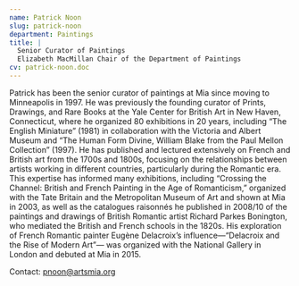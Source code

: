 ```yaml
---
name: Patrick Noon
slug: patrick-noon
department: Paintings
title: |
  Senior Curator of Paintings
  Elizabeth MacMillan Chair of the Department of Paintings
cv: patrick-noon.doc
---
```


Patrick has been the senior curator of paintings at Mia since moving to Minneapolis in 1997. He was previously the founding curator of Prints, Drawings, and Rare Books at the Yale Center for British Art in New Haven, Connecticut, where he organized 80 exhibitions in 20 years, including “The English Miniature” (1981) in collaboration with the Victoria and Albert Museum and “The Human Form Divine, William Blake from the Paul Mellon Collection” (1997). He has published and lectured extensively on French and British art from the 1700s and 1800s, focusing on the relationships between artists working in different countries, particularly during the Romantic era. This expertise has informed many exhibitions, including “Crossing the Channel: British and French Painting in the Age of Romanticism,” organized with the Tate Britain and the Metropolitan Museum of Art and shown at Mia in 2003, as well as the catalogues raisonnés he published in 2008/10 of the paintings and drawings of British Romantic artist Richard Parkes Bonington, who mediated the British and French schools in the 1820s. His exploration of French Romantic painter Eugène Delacroix’s influence—“Delacroix and the Rise of Modern Art”— was organized with the National Gallery in London and debuted at Mia in 2015.

Contact: [pnoon@artsmia.org](mailto:pnoon@artsmia.org)
